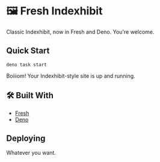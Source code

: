 # 🖼️ Fresh Indexhibit

Classic Indexhibit, now in Fresh and Deno. You're welcome. 

## Quick Start

```
deno task start
```

Boiiiom! Your Indexhibit-style site is up and running.

## 🛠️ Built With

- [Fresh](https://fresh.deno.dev/)
- [Deno](https://deno.land/)


## Deploying

Whatever you want.
